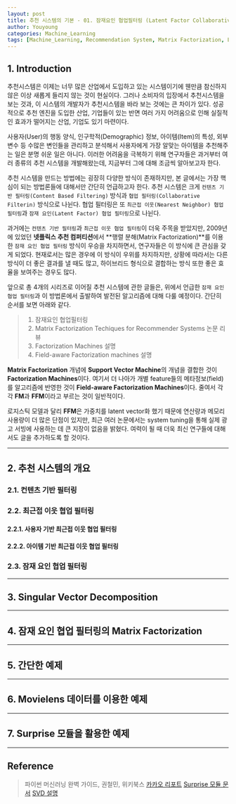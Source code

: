 ```yaml
---
layout: post
title: 추천 시스템의 기본 - 01. 잠재요인 협업필터링 (Latent Factor Collaborative Filtering)
author: Youyoung
categories: Machine_Learning
tags: [Machine_Learning, Recommendation System, Matrix Factorization, Latent Factor Collaborative Filtering]
---
```


## 1. Introduction
추천시스템은 이제는 너무 많은 산업에서 도입하고 있는 시스템이기에 웬만큼 참신하지 않은 이상 새롭게 들리지 않는 것이 현실이다. 그러나 소비자의 입장에서 추천시스템을 보는 것과, 이 시스템의 개발자가 추천시스템을 바라 보는 것에는 큰 차이가 있다. 성공적으로 추천 엔진을 도입한 산업, 기업들이 있는 반면 여러 가지 어려움으로 인해 실질적인 효과가 떨어지는 산업, 기업도 있기 마련이다.  

사용자(User)의 행동 양식, 인구학적(Demographic) 정보, 아이템(Item)의 특성, 외부 변수 등 수많은 변인들을 관리하고 분석해서 사용자에게 가장 알맞는 아이템을 추천해주는 일은 분명 쉬운 일은 아니다. 이러한 어려움을 극복하기 위해 연구자들은 과거부터 여러 종류의 추천 시스템을 개발해왔는데, 지금부터 그에 대해 조금씩 알아보고자 한다.  

추천 시스템을 만드는 방법에는 굉장히 다양한 방식이 존재하지만, 본 글에서는 가장 핵심이 되는 방법론들에 대해서만 간단히 언급하고자 한다. 추천 시스템은 크게 `컨텐츠 기반 필터링(Content Based Filtering)` 방식과 `협업 필터링(Collaborative Filterin)` 방식으로 나뉜다. 협업 필터링은 또 `최근접 이웃(Nearest Neighbor) 협업 필터링`과 `잠재 요인(Latent Factor) 협업 필터링`으로 나뉜다.  

과거에는 `컨텐츠 기반 필터링`과 `최근접 이웃 협업 필터링`이 더욱 주목을 받았지만, 2009년에 있었던 **넷플릭스 추천 컴퍼티션**에서 **행렬 분해(Matrix Factorization)**를 이용한 `잠재 요인 협업 필터링` 방식이 우승을 차지하면서, 연구자들은 이 방식에 큰 관심을 갖게 되었다. 현재로서는 많은 경우에 이 방식이 우위를 차지하지만, 상황에 따라서는 다른 방식이 더 좋은 결과를 낼 때도 많고, 하이브리드 형식으로 결합하는 방식 또한 좋은 효율을 보여주는 경우도 많다.  

앞으로 총 4개의 시리즈로 이어질 추천 시스템에 관한 글들은, 위에서 언급한 `잠재 요인 협업 필터링`과 이 방법론에서 출발하여 발전된 알고리즘에 대해 다룰 예정이다. 간단히 순서를 보면 아래와 같다.  

> 01. 잠재요인 협업필터링  
> 02. Matrix Factorization Techiques for Recommender Systems 논문 리뷰  
> 03. Factorization Machines 설명  
> 04. Field-aware Factorization machines 설명  

**Matrix Factorization** 개념에 **Support Vector Machine**의 개념을 결합한 것이 **Factorization Machines**이다. 여기서 더 나아가 개별 feature들의 메타정보(field)를 알고리즘에 반영한 것이 **Field-aware Factorization Machines**이다. 줄여서 각각 **FM**과 **FFM**이라고 부르는 것이 일반적이다.  

로지스틱 모델과 달리 **FFM**은 가중치를 latent vector화 했기 때문에 연산량과 메모리 사용량이 더 많은 단점이 있지만, 최근 여러 논문에서는 system tuning을 통해 실제 광고 서빙에 사용하는 데 큰 지장이 없음을 밝혔다. 여력이 될 때 더욱 최신 연구들에 대해서도 글을 추가하도록 할 것이다.  

---
## 2. 추천 시스템의 개요  
### 2.1. 컨텐츠 기반 필터링  


### 2.2. 최근접 이웃 협업 필터링  
#### 2.2.1. 사용자 기반 최근접 이웃 협업 필터링  


#### 2.2.2. 아이템 기반 최근접 이웃 협업 필터링  


### 2.3. 잠재 요인 협업 필터링  



---
## 3. Singular Vector Decomposition  



---
## 4. 잠재 요인 협업 필터링의 Matrix Factorization  



---
## 5. 간단한 예제  



---
## 6. Movielens 데이터를 이용한 예제  



---
## 7. Surprise 모듈을 활용한 예제  







---
## Reference  
> 파이썬 머신러닝 완벽 가이드, 권철민, 위키북스
> [카카오 리포트](https://brunch.co.kr/@kakao-it/84)
> [Surprise 모듈 문서](https://surprise.readthedocs.io/en/stable/getting_started.html)
> [SVD 설명](https://rfriend.tistory.com/185)

